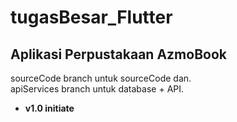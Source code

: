 # tugasBesar_Flutter

Aplikasi Perpustakaan AzmoBook
--

sourceCode branch untuk sourceCode dan.  <br>
apiServices branch untuk database + API.
- **v1.0 initiate**
